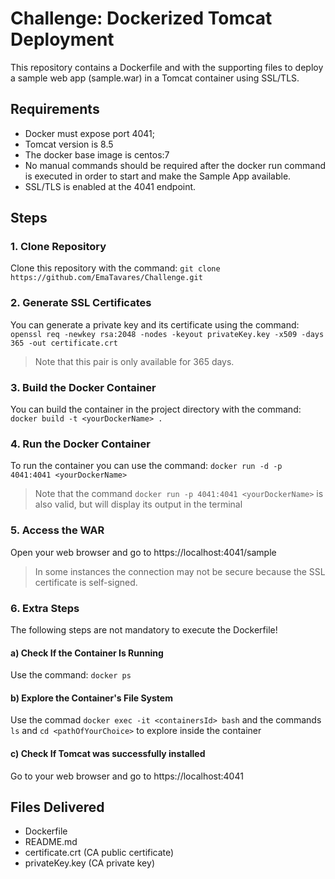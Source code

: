 # Challenge: Dockerized Tomcat Deployment

This repository contains a Dockerfile and with the supporting files to deploy a sample web app (sample.war) in a Tomcat container using SSL/TLS.

## Requirements
- Docker must expose port 4041;
- Tomcat version is 8.5
- The docker base image is centos:7
- No manual commands should be required after the docker run command is executed in order to start and make the Sample App available.
- SSL/TLS is enabled at the 4041 endpoint.

## Steps 

### 1. Clone Repository
Clone this repository with the command: ``git clone https://github.com/EmaTavares/Challenge.git``

### 2. Generate SSL Certificates
You can generate a private key and its certificate using the command: ``openssl req -newkey rsa:2048 -nodes -keyout privateKey.key -x509 -days 365 -out certificate.crt``
> Note that this pair is only available for 365 days.

### 3. Build the Docker Container
You can build the container in the project directory with the command: ``docker build -t <yourDockerName> .``

### 4. Run the Docker Container 
To run the container you can use the command: ``docker run -d -p 4041:4041 <yourDockerName>``
> Note that the command ``docker run -p 4041:4041 <yourDockerName>`` is also valid, but will display its output in the terminal

### 5. Access the WAR
Open your web browser and go to https://localhost:4041/sample
> In some instances the connection may not be secure because the SSL certificate is self-signed.

### 6. Extra Steps
The following steps are not mandatory to execute the Dockerfile!

#### a) Check If the Container Is Running
Use the command: ``docker ps``
#### b) Explore the Container's File System
Use the commad ``docker exec -it <containersId> bash`` and the commands ``ls`` and ``cd <pathOfYourChoice>`` to explore inside the container
#### c) Check If Tomcat was successfully installed
Go to your web browser and go to https://localhost:4041

## Files Delivered
- Dockerfile
- README.md
- certificate.crt (CA public certificate)
- privateKey.key (CA private key)



